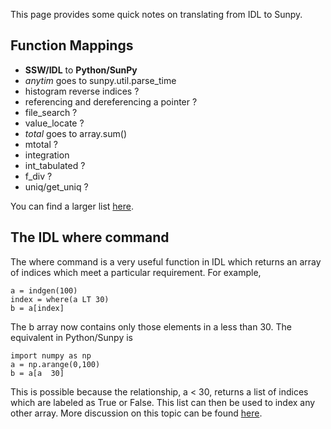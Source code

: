 This page provides some quick notes on translating from IDL to Sunpy.

## Function Mappings
* **SSW/IDL** to **Python/SunPy**
* _anytim_ goes to sunpy.util.parse_time
* histogram reverse indices ?
* referencing and dereferencing a pointer ?
* file_search ?
* value_locate ?
* _total_ goes to array.sum()
* mtotal ?
* integration
* int_tabulated ?
* f_div ?
* uniq/get_uniq ?

You can find a larger list [here](https://www.cfa.harvard.edu/~jbattat/computer/python/science/idl-numpy.html).

## The IDL where command
The where command is a very useful function in IDL which returns an array of indices which meet a particular requirement. For example,
<pre><code>a = indgen(100)
index = where(a LT 30)
b = a[index]
</code></pre>
The b array now contains only those elements in a less than 30. The equivalent in Python/Sunpy is
<pre><code>import numpy as np
a = np.arange(0,100)
b = a[a  30]
</code></pre>
This is possible because the relationship, a &lt; 30, returns a list of indices which are labeled as True or False. This list can then be used to index any other array. More discussion on this topic can be found [here](http://stackoverflow.com/questions/3030480/numpy-array-how-to-select-indices-satisfying-multiple-conditions).
